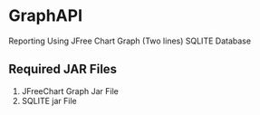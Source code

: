 # GraphAPI
Reporting Using JFree Chart Graph (Two lines)
SQLITE Database

## Required JAR Files
1. JFreeChart Graph Jar File
2. SQLITE jar File
